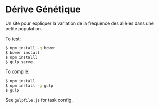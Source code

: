 # Dérive Génétique

Un site pour expliquer la variation de la fréquence des allèles dans une petite population.

To test:
```bash
$ npm install -g bower
$ bower install
$ npm installl
$ gulp serve
```

To compile:
```bash
$ npm install
$ npm install -g gulp
$ gulp
```

See `gulpfile.js` for task config.
